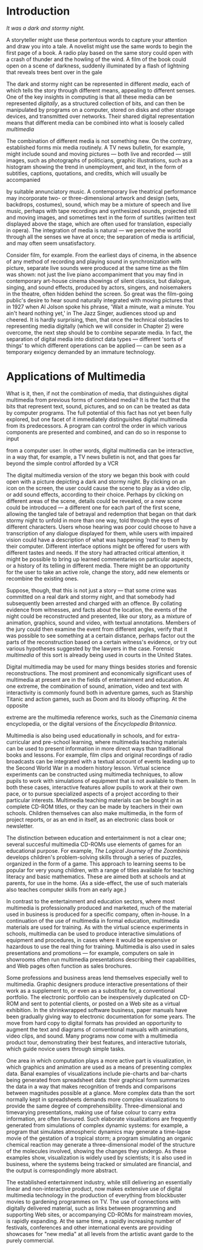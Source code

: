 # **Introduction**

*It was a dark and stormy night.*

A storyteller might use these portentous words to capture your
attention and draw you into a tale. A novelist might use the same
words to begin the first page of a book. A radio play based on the
same story could open with a crash of thunder and the howling of
the wind. A film of the book could open on a scene of darkness,
suddenly illuminated by a flash of lightning that reveals trees bent
over in the gale

The dark and stormy night can be represented in different *media*,
each of which tells the story through different means, appealing to
different senses. One of the key insights in computing is that all
these media can be represented *digitally*, as a structured collection
of bits, and can then be manipulated by programs on a computer,
stored on disks and other storage devices, and transmitted over
networks. Their shared digital representation means that different
media can be combined into what is loosely called *multimedia*

The combination of different media is not something new. On
the contrary, established forms mix media routinely. A TV news
bulletin, for example, might include sound and moving pictures
— both live and recorded — still images, such as photographs of
politicians, graphic illustrations, such as a histogram showing the
trend in unemployment, and text, in the form of subtitles, captions, quotations, and credits, which will usually be accompanied

by suitable annunciatory music. A contemporary live theatrical
performance may incorporate two- or three-dimensional artwork
and design (sets, backdrops, costumes), sound, which may be a
mixture of speech and live music, perhaps with tape recordings
and synthesized sounds, projected still and moving images, and
sometimes text in the form of surtitles (written text displayed above
the stage, which are often used for translation, especially in opera).
The integration of media is natural — we perceive the world through
all the senses we have at once; the separation of media is artificial,
and may often seem unsatisfactory.

Consider film, for example. From the earliest days of cinema,
in the absence of any method of recording and playing sound in
synchronization with picture, separate live sounds were produced
at the same time as the film was shown: not just the live piano
accompaniment that you may find in contemporary art-house
cinema showings of silent classics, but dialogue, singing, and sound
effects, produced by actors, singers, and noisemakers in the theatre,
often hidden behind the screen. So great was the film-going public's
desire to hear sound naturally integrated with moving pictures that
in 1927 when Al Jolson spoke his phrase, 'Wait a minute, wait a
minute. You ain't heard nothing yet,' in The Jazz Singer, audiences
stood up and cheered. It is hardly surprising, then, that once the
technical obstacles to representing media digitally (which we will
consider in Chapter 2) were overcome, the next step should be to
combine separate media. In fact, the separation of digital media into
distinct data types — different 'sorts of things' to which different
operations can be applied — can be seen as a temporary exigency
demanded by an immature technology.

# **Applications of Multimedia**

What is it, then, if not the combination of media, that distinguishes
digital multimedia from previous forms of combined media? It is
the fact that the bits that represent text, sound, pictures, and so on
can be treated as data by computer programs. The full potential
of this fact has not yet been fully explored, but one facet of it
immediately distinguishes digital multimedia from its predecessors.
A program can control the order in which various components
are presented and combined, and can do so in response to input

from a computer user. In other words, digital multimedia can be
interactive, in a way that, for example, a TV news bulletin is not,
and that goes far beyond the simple control afforded by a VCR

The digital multimedia version of the story we began this book with
could open with a picture depicting a dark and stormy night. By
clicking on an icon on the screen, the user could cause the scene to
play as a video clip, or add sound effects, according to their choice.
Perhaps by clicking on different areas of the scene, details could be
revealed, or a new scene could be introduced — a different one for
each part of the first scene, allowing the tangled tale of betrayal and
redemption that began on that dark stormy night to unfold in more
than one way, told through the eyes of different characters. Users
whose hearing was poor could choose to have a transcription of any
dialogue displayed for them, while users with impaired vision could
have a description of what was happening 'read' to them by their
computer. Different interface options might be offered for users
with different tastes and needs. If the story had attracted critical
attention, it might be possible to bring up learned commentaries
on particular aspects, or a history of its telling in different media.
There might be an opportunity for the user to take an active role,
change the story, add new elements or recombine the existing ones.

Suppose, though, that this is not just a story — that some crime
was committed on a real dark and stormy night, and that somebody
had subsequently been arrested and charged with an offence. By
collating evidence from witnesses, and facts about the location,
the events of the night could be reconstructed and presented, like
our story, as a mixture of animation, graphics, sound and video,
with textual annotations. Members of the jury could then examine
the event from different angles, verify that it was possible to see
something at a certain distance, perhaps factor out the parts of
the reconstruction based on a certain witness's evidence, or try out
various hypotheses suggested by the lawyers in the case. Forensic
*multimedia* of this sort is already being used in courts in the United
States.

Digital multimedia may be used for many things besides stories and
forensic reconstructions. The most prominent and economically
significant uses of multimedia at present are in the fields of
entertainment and education. At one extreme, the combination
of sound, animation, video and text with interactivity is commonly
found both in adventure games, such as Starship Titanic and action
games, such as Doom and its bloody offspring. At the opposite

extreme are the multimedia reference works, such as the *Cinemania*
cinema encyclopedia, or the digital versions of the *Encyclopedia
Britannica*.

Multimedia is also being used educationally in schools, and for
extra-curricular and pre-school learning, where multimedia teaching
materials can be used to present information in more direct ways
than traditional books and lessons. For example, film clips and
original recordings of radio broadcasts can be integrated with a
textual account of events leading up to the Second World War
in a modern history lesson. Virtual science experiments can be
constructed using multimedia techniques, to allow pupils to work
with simulations of equipment that is not available to them. In both
these cases, interactive features allow pupils to work at their own
pace, or to pursue specialized aspects of a project according to their
particular interests. Multimedia teaching materials can be bought in
as complete CD-ROM titles, or they can be made by teachers in their
own schools. Children themselves can also make multimedia, in the
form of project reports, or as an end in itself, as an electronic class
book or newsletter.

The distinction between education and entertainment is not a clear
one; several succesful multimedia CD-ROMs use elements of games
for an educational purpose. For example, *The Logical Journey of
the Zoombinis* develops children's problem-solving skills through a
series of puzzles, organized in the form of a game. This approach to
learning seems to be popular for very young children, with a range
of titles available for teaching literacy and basic mathematics. These
are aimed both at schools and at parents, for use in the home. (As
a side-effect, the use of such materials also teaches computer skills
from an early age.)

In contrast to the entertainment and education sectors, where most
multimedia is professionally produced and marketed, much of the
material used in business is produced for a specific company, often
in-house. In a continuation of the use of multimedia in formal
education, multimedia materials are used for training. As with the
virtual science experiments in schools, multimedia can be used to
produce interactive simulations of equipment and procedures, in
cases where it would be expensive or hazardous to use the real thing
for training. Multimedia is also used in sales presentations and
promotions — for example, computers on sale in showrooms often
run multimedia presentations describing their capabilities, and Web
pages often function as sales brochures.

Some professions and business areas lend themselves especially
well to multimedia. Graphic designers produce interactive presentations of their work as a supplement to, or even as a substitute
for, a conventional portfolio. The electronic portfolio can be
inexpensively duplicated on CD-ROM and sent to potential clients,
or posted on a Web site as a virtual exhibition. In the shrinkwrapped software business, paper manuals have been gradually
giving way to electronic documentation for some years. The move
from hard copy to digital formats has provided an opportunity
to augment the text and diagrams of conventional manuals with
animations, video clips, and sound. Many programs now come with
a multimedia product tour, demonstrating their best features, and
interactive tutorials, which guide novice users through simple tasks.

One area in which computation plays a more active part is
visualization, in which graphics and animation are used as a means
of presenting complex data. Banal examples of visualizations
include pie-charts and bar-charts being generated from spreadsheet
data: their graphical form summarizes the data in a way that
makes recognition of trends and comparisons between magnitudes
possible at a glance. More complex data than the sort normally kept
in spreadsheets demands more complex visualizations to provide
the same degree of comprehensibility. Three-dimensional and timevarying presentations, making use of false colour to carry extra
information, are often favoured. Such elaborate visualizations
are frequently generated from simulations of complex dynamic
systems: for example, a program that simulates atmospheric
dynamics may generate a time-lapse movie of the gestation of a
tropical storm; a program simulating an organic chemical reaction
may generate a three-dimensional model of the structure of the
molecules involved, showing the changes they undergo. As these
examples show, visualization is widely used by scientists; it is also
used in business, where the systems being tracked or simulated are
financial, and the output is correspondingly more abstract.

The established entertainment industry, while still delivering an
essentially linear and non-interactive product, now makes extensive
use of digital multimedia technology in the production of everything
from blockbuster movies to gardening programmes on TV. The
use of connections with digitally delivered material, such as links
between programming and supporting Web sites, or accompanying
CD-ROMs for mainstream movies, is rapidly expanding. At the
same time, a rapidly increasing number of festivals, conferences and other international events are providing showcases for "new media"
at all levels from the artistic avant garde to the purely commercial.
